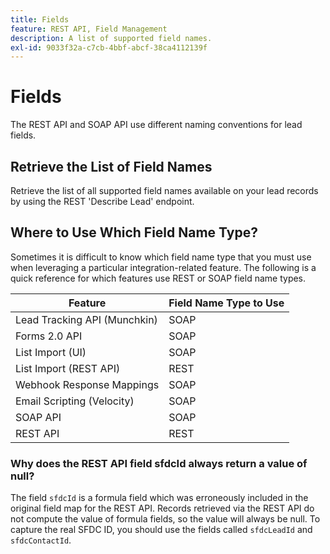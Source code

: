 ```yaml
---
title: Fields
feature: REST API, Field Management
description: A list of supported field names.
exl-id: 9033f32a-c7cb-4bbf-abcf-38ca4112139f
---
```

# Fields

The REST API and SOAP API use different naming conventions for lead fields.

## Retrieve the List of Field Names

Retrieve the list of all supported field names available on your lead records by using the REST 'Describe Lead' endpoint.

## Where to Use Which Field Name Type?

Sometimes it is difficult to know which field name type that you must use when leveraging a particular integration-related feature. The following is a quick reference for which features use REST or SOAP field name types.

|Feature|Field Name Type to Use|
|--- |--- |
|Lead Tracking API (Munchkin)|SOAP|
|Forms 2.0 API|SOAP|
|List Import (UI)|SOAP|
|List Import (REST API)|REST|
|Webhook Response Mappings|SOAP|
|Email Scripting (Velocity)|SOAP|
|SOAP API|SOAP|
|REST API|REST|

### Why does the REST API field sfdcId always return a value of null?

The field `sfdcId` is a formula field which was erroneously included in the original field map for the REST API. Records retrieved via the REST API do not compute the value of formula fields, so the value will always be null. To capture the real SFDC ID, you should use the fields called `sfdcLeadId` and `sfdcContactId`.
